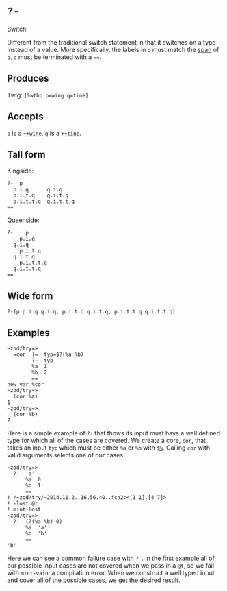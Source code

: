 `?-`
====

Switch

Different from the traditional switch statement in that it switches on a type instead of a value. More specifically, the labels in `q` must match the [span]() of `p`. `q` must be terminated with a `==`.

Produces
--------

Twig: `[%wthp p=wing q=tine]`

Accepts
-------

`p` is a [`++wine`](). `q` is a [`++tine`]().

Tall form
---------

Kingside:

    ?-  p
      p.i.q      q.i.q
      p.i.t.q    q.i.t.q
      p.i.t.t.q  q.i.t.t.q
    ==

Queenside:

    ?-    p
        p.i.q      
      q.i.q
        p.i.t.q    
      q.i.t.q
        p.i.t.t.q  
      q.i.t.t.q
    ==

Wide form
---------

    ?-(p p.i.q q.i.q, p.i.t.q q.i.t.q, p.i.t.t.q q.i.t.t.q)

Examples
--------

    ~zod/try=> 
      =cor  |=  typ=$?(%a %b)
            ?-  typ
            %a  1
            %b  2
            ==
    new var %cor
    ~zod/try=> 
      (cor %a)
    1
    ~zod/try=> 
      (cor %b)
    2

Here is a simple example of `?-` that thows its input must have a well
defined type for which all of the cases are covered. We create a core,
`cor`, that takes an input `typ` which must be either `%a` or `%b` with
[`$%`](). Calling `cor` with valid arguments selects one of our cases.

    ~zod/try=> 
      ?-  'a'
          %a  0
          %b  1
          ==
    ! /~zod/try/~2014.11.2..16.56.40..fca2:<[1 1].[4 7]>
    ! -lost.@t
    ! mint-lost
    ~zod/try=> 
      ?-  (?(%a %b) 0)
          %a  'a'
          %b  'b'
          ==
    'b'

Here we can see a common failure case with `?-`. In the first example
all of our possible input cases are not covered when we pass in a `@t`,
so we fail with `mint-vain`, a compilation error. When we construct a well
typed input and cover all of the possible cases, we get the desired result.
